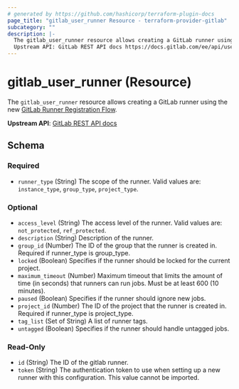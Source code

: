 ```yaml
---
# generated by https://github.com/hashicorp/terraform-plugin-docs
page_title: "gitlab_user_runner Resource - terraform-provider-gitlab"
subcategory: ""
description: |-
  The gitlab_user_runner resource allows creating a GitLab runner using the new GitLab Runner Registration Flow https://docs.gitlab.com/ee/ci/runners/new_creation_workflow.html.
  Upstream API: GitLab REST API docs https://docs.gitlab.com/ee/api/users.html#create-a-runner
---
```


# gitlab_user_runner (Resource)

The `gitlab_user_runner` resource allows creating a GitLab runner using the new [GitLab Runner Registration Flow](https://docs.gitlab.com/ee/ci/runners/new_creation_workflow.html).

**Upstream API**: [GitLab REST API docs](https://docs.gitlab.com/ee/api/users.html#create-a-runner)



<!-- schema generated by tfplugindocs -->
## Schema

### Required

- `runner_type` (String) The scope of the runner. Valid values are: `instance_type`, `group_type`, `project_type`.

### Optional

- `access_level` (String) The access level of the runner. Valid values are: `not_protected`, `ref_protected`.
- `description` (String) Description of the runner.
- `group_id` (Number) The ID of the group that the runner is created in. Required if runner_type is group_type.
- `locked` (Boolean) Specifies if the runner should be locked for the current project.
- `maximum_timeout` (Number) Maximum timeout that limits the amount of time (in seconds) that runners can run jobs. Must be at least 600 (10 minutes).
- `paused` (Boolean) Specifies if the runner should ignore new jobs.
- `project_id` (Number) The ID of the project that the runner is created in. Required if runner_type is project_type.
- `tag_list` (Set of String) A list of runner tags.
- `untagged` (Boolean) Specifies if the runner should handle untagged jobs.

### Read-Only

- `id` (String) The ID of the gitlab runner.
- `token` (String) The authentication token to use when setting up a new runner with this configuration. This value cannot be imported.
